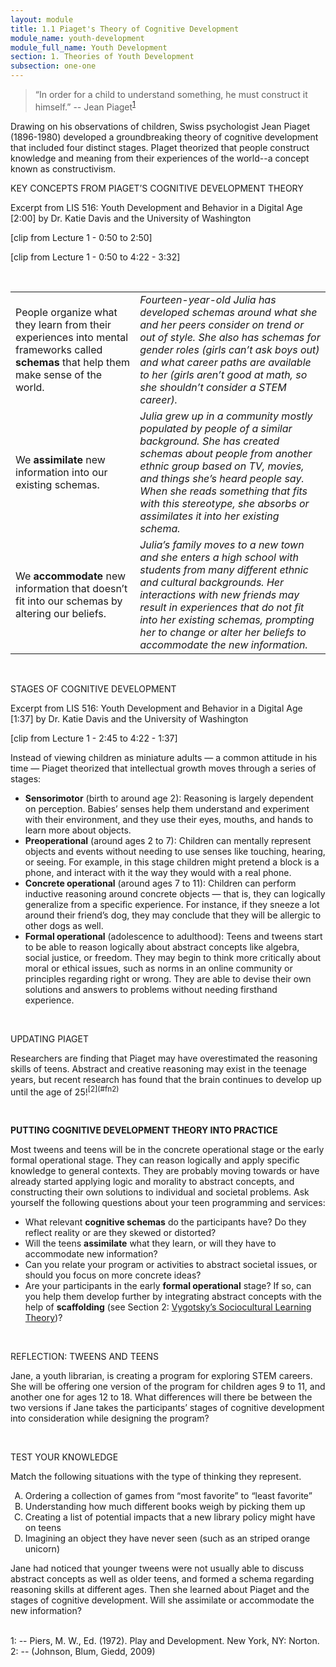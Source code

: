 ```yaml
---
layout: module
title: 1.1 Piaget's Theory of Cognitive Development
module_name: youth-development
module_full_name: Youth Development
section: 1. Theories of Youth Development
subsection: one-one
---
```


>“In order for a child to understand something, he must construct it himself.” -- Jean Piaget<sup>[1](#fn1)</sup> 

Drawing on his observations of children, Swiss psychologist Jean Piaget (1896-1980) developed a groundbreaking theory of cognitive development that included four distinct stages. PIaget theorized that people construct knowledge and meaning from their experiences of the world--a concept known as constructivism.

<div class="explanatory">  
  <p><span class="box-title">KEY CONCEPTS FROM PIAGET’S COGNITIVE DEVELOPMENT THEORY</span></p> 

  <p>Excerpt from LIS 516: Youth Development and Behavior in a Digital Age [2:00] by Dr. Katie Davis and the University of Washington <br>

 [clip from Lecture 1 - 0:50 to 2:50] 

[clip from Lecture 1 - 0:50 to 4:22 - 3:32]

</p> 
  </div>
 <br>
  
<table> 
  <tr><td>People organize what they learn from their experiences into mental frameworks called <b>schemas</b> that help them make sense of the world. </td><td><i>Fourteen-year-old Julia has developed schemas around what she and her peers consider on trend or out of style. She also has schemas for gender roles (girls can’t ask boys out) and what career paths are available to her (girls aren’t good at math, so she shouldn’t consider a STEM career).</i></td></tr> 

  <tr><td>We <b>assimilate</b> new information into our existing schemas.</td><td><i>Julia grew up in a community mostly populated by people of a similar background. She has created schemas about people from another ethnic group based on TV, movies, and things she’s heard people say. When she reads something that fits with this stereotype, she absorbs or assimilates it into her existing schema.</i></td></tr> 

  <tr><td>We <b>accommodate</b> new information that doesn’t fit into our schemas by altering our beliefs. </td><td><i>Julia’s family moves to a new town and she enters a high school with students from many different ethnic and cultural backgrounds. Her interactions with new friends may result in experiences that do not fit into her existing schemas, prompting her to change or alter her beliefs to accommodate the new information.</i></td></tr> 
</table>
<br>
<div class="explanatory">  
  <p><span class="box-title">STAGES OF COGNITIVE DEVELOPMENT</span></p> 

  <p>Excerpt from LIS 516: Youth Development and Behavior in a Digital Age [1:37] by Dr. Katie Davis and the University of Washington<br>

[clip from Lecture 1 - 2:45 to 4:22 - 1:37]
</p> 
  </div>

Instead of viewing children as miniature adults — a common attitude in his time — Piaget theorized that intellectual growth moves through a series of stages: 

- **Sensorimotor** (birth to around age 2): Reasoning is largely dependent on perception. Babies’ senses help them understand and experiment with their environment, and they use their eyes, mouths, and hands to learn more about objects. 
- **Preoperational** (around ages 2 to 7): Children can mentally represent objects and events without needing to use senses like touching, hearing, or seeing. For example, in this stage children might pretend a block is a phone, and interact with it the way they would with a real phone. 
- **Concrete operational** (around ages 7 to 11): Children can perform inductive reasoning around concrete objects — that is, they can logically generalize from a specific experience. For instance, if they sneeze a lot around their friend’s dog, they may conclude that they will be allergic to other dogs as well. 
- **Formal operational** (adolescence to adulthood): Teens and tweens start to be able to reason logically about abstract concepts like algebra, social justice, or freedom. They may begin to think more critically about moral or ethical issues, such as norms in an online community or principles regarding right or wrong. They are able to devise their own solutions and answers to problems without needing firsthand experience. 

<br>
<div class="explanatory">  
  <p><span class="box-title">UPDATING PIAGET</span></p> 

  <p>Researchers are finding that Piaget may have overestimated the reasoning skills of teens. Abstract and creative reasoning may exist in the teenage years, but recent research has found that the brain continues to develop up until the age of 25!<sup>[2](#fn2)</sup>
</p> 
  </div>
  <br>
  
**PUTTING COGNITIVE DEVELOPMENT THEORY INTO PRACTICE** 

Most tweens and teens will be in the concrete operational stage or the early formal operational stage. They can reason logically and apply specific knowledge to general contexts. They are probably moving towards or have already started applying logic and morality to abstract concepts, and constructing their own solutions to individual and societal problems. Ask yourself the following questions about your teen programming and services:  

- What relevant **cognitive schemas** do the participants have? Do they reflect reality or are they skewed or distorted?  
- Will the teens **assimilate** what they learn, or will they have to accommodate new information?  
- Can you relate your program or activities to abstract societal issues, or should you focus on more concrete ideas? 
- Are your participants in the early **formal operational** stage? If so, can you help them develop further by integrating abstract concepts with the help of **scaffolding** (see Section 2: [Vygotsky’s Sociocultural Learning Theory]({{site.url}}{{site.baseurl}}/modules/youth-development/section-2-0.html))? 

<br>
<div class="reflection"> 

  <p><span class="box-title">REFLECTION: TWEENS AND TEENS</span></p> 

  <p>Jane, a youth librarian, is creating a program for exploring STEM careers. She will be offering one version of the program for children ages 9 to 11, and another one for ages 12 to 18. What differences will there be between the two versions if Jane takes the participants’ stages of cognitive development into consideration while designing the program? </p>
</div>
<br>

<div class="reflection"> 

  <p><span class="box-title">TEST YOUR KNOWLEDGE</span></p> 

  <p>Match the following situations with the type of thinking they represent.</p> 
  <ol type="A">
  <li>Ordering a collection of games from “most favorite” to “least favorite” </li>
  <li>Understanding how much different books weigh by picking them up</li>
  <li>Creating a list of potential impacts that a new library policy might have on teens</li>
  <li>Imagining an object they have never seen (such as an striped orange unicorn)</li>
  </ol>
  <p>Jane had noticed that younger tweens were not usually able to discuss abstract concepts as well as older teens, and formed a schema regarding reasoning skills at different ages. Then she learned about Piaget and the stages of cognitive development. Will she assimilate or accommodate the new information?</p> 
</div>

<br>
<a name="fn1">1</a>:  -- Piers, M. W., Ed. (1972). Play and Development. New York, NY: Norton. 
<br> 
<a name="fn2">2</a>:  -- (Johnson, Blum, Giedd, 2009)
